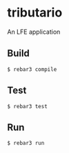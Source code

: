 tributario
==========

An LFE application

## Build
```
$ rebar3 compile
```

## Test
```
$ rebar3 test
```

## Run
```
$ rebar3 run
```
